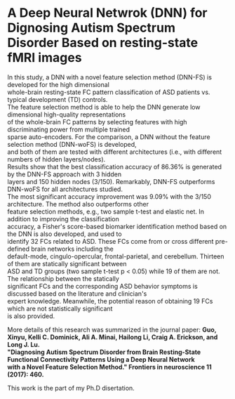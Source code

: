 # A Deep Neural Netwrok (DNN) for Dignosing Autism Spectrum Disorder Based on resting-state fMRI images

In this study, a DNN with a novel feature selection method (DNN-FS) is developed for the high dimensional   
whole-brain resting-state FC pattern classification of ASD patients vs. typical development (TD) controls.   
The feature selection method is able to help the DNN generate low dimensional high-quality representations  
of the whole-brain FC patterns by selecting features with high discriminating power from multiple trained   
sparse auto-encoders. For the comparison, a DNN without the feature selection method (DNN-woFS) is developed,   
and both of them are tested with different architectures (i.e., with different numbers of hidden layers/nodes).  
Results show that the best classification accuracy of 86.36% is generated by the DNN-FS approach with 3 hidden  
layers and 150 hidden nodes (3/150). Remarkably, DNN-FS outperforms DNN-woFS for all architectures studied.  
The most significant accuracy improvement was 9.09% with the 3/150 architecture. The method also outperforms other  
feature selection methods, e.g., two sample t-test and elastic net. In addition to improving the classification   
accuracy, a Fisher's score-based biomarker identification method based on the DNN is also developed, and used to  
identify 32 FCs related to ASD. These FCs come from or cross different pre-defined brain networks including the   
default-mode, cingulo-opercular, frontal-parietal, and cerebellum. Thirteen of them are statically significant between   
ASD and TD groups (two sample t-test p < 0.05) while 19 of them are not. The relationship between the statically   
significant FCs and the corresponding ASD behavior symptoms is discussed based on the literature and clinician's   
expert knowledge. Meanwhile, the potential reason of obtaining 19 FCs which are not statistically significant  
is also provided.

More details of this research was summarized in the journal paper:
**Guo, Xinyu, Kelli C. Dominick, Ali A. Minai, Hailong Li, Craig A. Erickson, and Long J. Lu.  
"Diagnosing Autism Spectrum Disorder from Brain Resting-State Functional Connectivity Patterns Using a Deep Neural Network  
with a Novel Feature Selection Method." Frontiers in neuroscience 11 (2017): 460.**  

This work is the part of my Ph.D disertation. 

